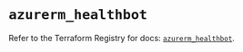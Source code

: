 # `azurerm_healthbot`

Refer to the Terraform Registry for docs: [`azurerm_healthbot`](https://registry.terraform.io/providers/hashicorp/azurerm/3.110.0/docs/resources/healthbot).
